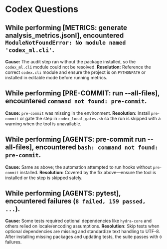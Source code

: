 # Codex Questions

## While performing [METRICS: generate analysis_metrics.jsonl], encountered `ModuleNotFoundError: No module named 'codex_ml.cli'`.
**Cause:** The audit step ran without the package installed, so the `codex_ml.cli` module could not be resolved.
**Resolution:** Reference the correct `codex.cli` module and ensure the project is on `PYTHONPATH` or installed in editable mode before running metrics.

## While performing [PRE-COMMIT: run --all-files], encountered `command not found: pre-commit`.
**Cause:** `pre-commit` was missing in the environment.
**Resolution:** Install `pre-commit` or gate the step in `codex_local_gates.sh` so the run is skipped with a warning when the tool is unavailable.

## While performing [AGENTS: pre-commit run --all-files], encountered `bash: command not found: pre-commit`.
**Cause:** Same as above; the automation attempted to run hooks without `pre-commit` installed.
**Resolution:** Covered by the fix above—ensure the tool is installed or the step is skipped safely.

## While performing [AGENTS: pytest], encountered failures (`8 failed, 159 passed, ...`).
**Cause:** Some tests required optional dependencies like `hydra-core` and others relied on locale/encoding assumptions.
**Resolution:** Skip tests when optional dependencies are missing and standardize text handling to UTF-8. After installing missing packages and updating tests, the suite passes with `0` failures.

